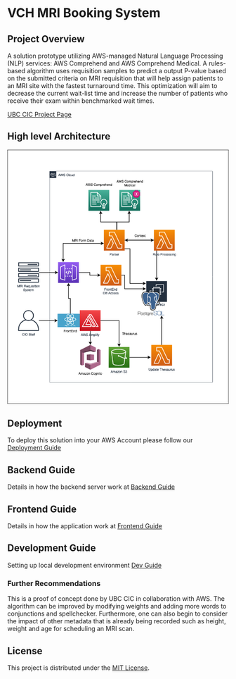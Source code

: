 # VCH MRI Booking System

## Project Overview

A solution prototype utilizing AWS-managed Natural Language Processing (NLP) services: AWS Comprehend and AWS Comprehend Medical. A rules-based algorithm uses requisition samples to predict a output P-value based on the submitted criteria on MRI requisition that will help assign patients to an MRI site with the fastest turnaround time. This optimization will aim to decrease the current wait-list time and increase the number of patients who receive their exam within benchmarked wait times.

[UBC CIC Project Page](https://cic.ubc.ca/projects/vch-mri-project-cant-wait/)

## High level Architecture

![alt text](images/AWS_Diagram.png)

## Deployment

To deploy this solution into your AWS Account please follow our [Deployment Guide](docs/deployment_guide.md)

## Backend Guide

Details in how the backend server work at [Backend Guide](docs/backend_guide.md)

## Frontend Guide

Details in how the application work at [Frontend Guide](docs/frontend_guide.md)

## Development Guide

Setting up local development environment [Dev Guide](docs/dev_setup.md)

### Further Recommendations

This is a proof of concept done by UBC CIC in collaboration with AWS. The algorithm can be improved by modifying weights and adding more words to conjunctions and spellchecker. Furthermore, one can also begin to consider the impact of other metadata that is already being recorded such as height, weight and age for scheduling an MRI scan.

## License

This project is distributed under the [MIT License](./LICENSE).
